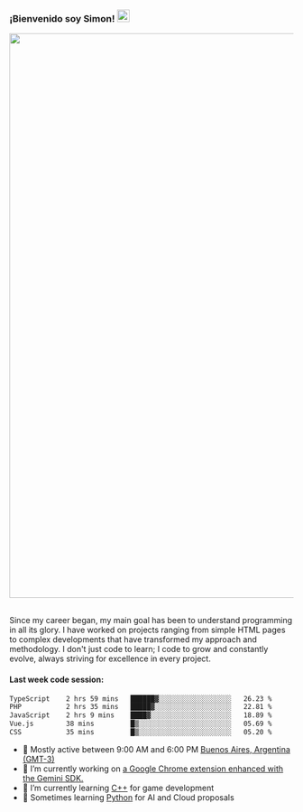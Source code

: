 <h3 align="flex-start"><b>¡Bienvenido soy Simon!&nbsp;</b><img src="https://media.giphy.com/media/hvRJCLFzcasrR4ia7z/giphy.gif" width="22"></h3>

<section>
  <img src="https://raw.githubusercontent.com/saadeghi/saadeghi/master/dino.gif" width="1000">
</section>

<br>
<p>Since my career began, my main goal has been to understand programming in all its glory. I have worked on projects ranging from simple HTML pages to complex developments that have transformed my approach and methodology. I don't just code to learn; I code to grow and constantly evolve, always striving for excellence in every project.</p>

<h4><b>Last week code session: </b></h4>

<!--START_SECTION:waka-->

```txt
TypeScript    2 hrs 59 mins   ██████▓░░░░░░░░░░░░░░░░░░   26.23 %
PHP           2 hrs 35 mins   █████▓░░░░░░░░░░░░░░░░░░░   22.81 %
JavaScript    2 hrs 9 mins    ████▓░░░░░░░░░░░░░░░░░░░░   18.89 %
Vue.js        38 mins         █▒░░░░░░░░░░░░░░░░░░░░░░░   05.69 %
CSS           35 mins         █▒░░░░░░░░░░░░░░░░░░░░░░░   05.20 %
```

<!--END_SECTION:waka-->

- 🚩 Mostly active between 9:00 AM and 6:00 PM <a href=https://onlinealarmkur.com/world/es>Buenos Aires, Argentina (GMT-3)</a>
- 👷 I’m currently working on <a href=https://github.com/snapverse/gemini-snippet-monorepo>a Google Chrome extension enhanced with the Gemini SDK.</a>
- 👴 I’m currently learning <a href=https://images3.memedroid.com/images/UPLOADED755/65f2bce6734f6.webp>C++</a> for game development
- 🐍 Sometimes learning <a href=https://qph.cf2.quoracdn.net/main-qimg-4472b6229cb75bf66ab531f3ebd4f975-lq>Python</a> for AI and Cloud proposals

